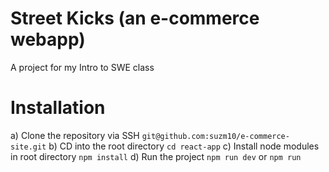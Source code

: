 # Street Kicks (an e-commerce webapp)
A project for my Intro to SWE class

# Installation
a) Clone the repository via SSH ``git@github.com:suzm10/e-commerce-site.git``
b) CD into the root directory ``cd react-app``
c) Install node modules in root directory ``npm install``
d) Run the project ``npm run dev`` or ``npm run``
